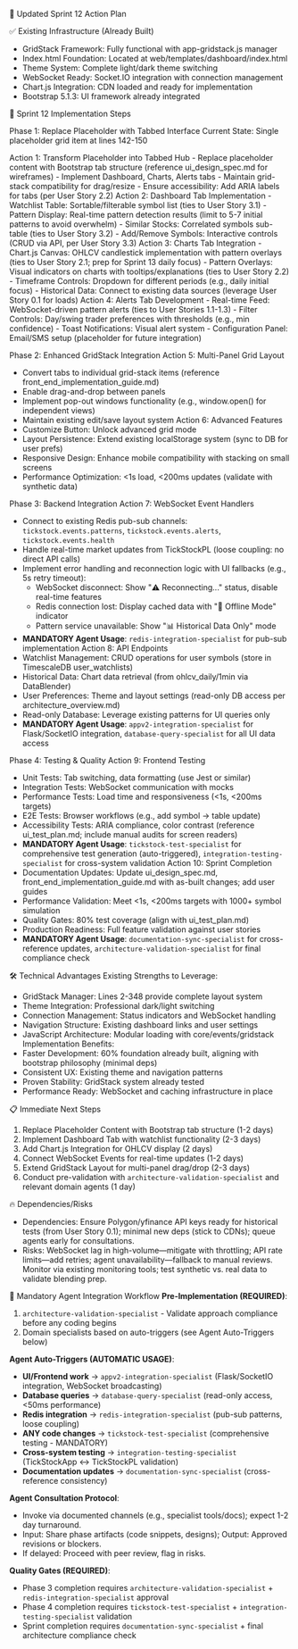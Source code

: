 🎯 Updated Sprint 12 Action Plan

✅ Existing Infrastructure (Already Built)
- GridStack Framework: Fully functional with app-gridstack.js manager
- Index.html Foundation: Located at web/templates/dashboard/index.html
- Theme System: Complete light/dark theme switching
- WebSocket Ready: Socket.IO integration with connection management
- Chart.js Integration: CDN loaded and ready for implementation
- Bootstrap 5.1.3: UI framework already integrated

🚀 Sprint 12 Implementation Steps

Phase 1: Replace Placeholder with Tabbed Interface
Current State: Single placeholder grid item at lines 142-150
<div class="grid-stack-item" data-gs-width="12" data-gs-height="6" data-gs-id="placeholder">
Action 1: Transform Placeholder into Tabbed Hub
- Replace placeholder content with Bootstrap tab structure (reference ui_design_spec.md for wireframes)
- Implement Dashboard, Charts, Alerts tabs
- Maintain grid-stack compatibility for drag/resize
- Ensure accessibility: Add ARIA labels for tabs (per User Story 2.2)
Action 2: Dashboard Tab Implementation
- Watchlist Table: Sortable/filterable symbol list (ties to User Story 3.1)
- Pattern Display: Real-time pattern detection results (limit to 5-7 initial patterns to avoid overwhelm)
- Similar Stocks: Correlated symbols sub-table (ties to User Story 3.2)
- Add/Remove Symbols: Interactive controls (CRUD via API, per User Story 3.3)
Action 3: Charts Tab Integration
- Chart.js Canvas: OHLCV candlestick implementation with pattern overlays (ties to User Story 2.1; prep for Sprint 13 daily focus)
- Pattern Overlays: Visual indicators on charts with tooltips/explanations (ties to User Story 2.2)
- Timeframe Controls: Dropdown for different periods (e.g., daily initial focus)
- Historical Data: Connect to existing data sources (leverage User Story 0.1 for loads)
Action 4: Alerts Tab Development
- Real-time Feed: WebSocket-driven pattern alerts (ties to User Stories 1.1-1.3)
- Filter Controls: Day/swing trader preferences with thresholds (e.g., min confidence)
- Toast Notifications: Visual alert system
- Configuration Panel: Email/SMS setup (placeholder for future integration)

Phase 2: Enhanced GridStack Integration
Action 5: Multi-Panel Grid Layout
- Convert tabs to individual grid-stack items (reference front_end_implementation_guide.md)
- Enable drag-and-drop between panels
- Implement pop-out windows functionality (e.g., window.open() for independent views)
- Maintain existing edit/save layout system
Action 6: Advanced Features
- Customize Button: Unlock advanced grid mode
- Layout Persistence: Extend existing localStorage system (sync to DB for user prefs)
- Responsive Design: Enhance mobile compatibility with stacking on small screens
- Performance Optimization: <1s load, <200ms updates (validate with synthetic data)

Phase 3: Backend Integration
Action 7: WebSocket Event Handlers
- Connect to existing Redis pub-sub channels: `tickstock.events.patterns`, `tickstock.events.alerts`, `tickstock.events.health`
- Handle real-time market updates from TickStockPL (loose coupling: no direct API calls)
- Implement error handling and reconnection logic with UI fallbacks (e.g., 5s retry timeout):
  - WebSocket disconnect: Show "⚠️ Reconnecting..." status, disable real-time features
  - Redis connection lost: Display cached data with "🔄 Offline Mode" indicator
  - Pattern service unavailable: Show "📊 Historical Data Only" mode
- **MANDATORY Agent Usage**: `redis-integration-specialist` for pub-sub implementation
Action 8: API Endpoints  
- Watchlist Management: CRUD operations for user symbols (store in TimescaleDB user_watchlists)
- Historical Data: Chart data retrieval (from ohlcv_daily/1min via DataBlender)
- User Preferences: Theme and layout settings (read-only DB access per architecture_overview.md)
- Read-only Database: Leverage existing patterns for UI queries only
- **MANDATORY Agent Usage**: `appv2-integration-specialist` for Flask/SocketIO integration, `database-query-specialist` for all UI data access

Phase 4: Testing & Quality
Action 9: Frontend Testing
- Unit Tests: Tab switching, data formatting (use Jest or similar)
- Integration Tests: WebSocket communication with mocks
- Performance Tests: Load time and responsiveness (<1s, <200ms targets)
- E2E Tests: Browser workflows (e.g., add symbol → table update)
- Accessibility Tests: ARIA compliance, color contrast (reference ui_test_plan.md; include manual audits for screen readers)
- **MANDATORY Agent Usage**: `tickstock-test-specialist` for comprehensive test generation (auto-triggered), `integration-testing-specialist` for cross-system validation
Action 10: Sprint Completion
- Documentation Updates: Update ui_design_spec.md, front_end_implementation_guide.md with as-built changes; add user guides
- Performance Validation: Meet <1s, <200ms targets with 1000+ symbol simulation
- Quality Gates: 80% test coverage (align with ui_test_plan.md)
- Production Readiness: Full feature validation against user stories
- **MANDATORY Agent Usage**: `documentation-sync-specialist` for cross-reference updates, `architecture-validation-specialist` for final compliance check

🛠️ Technical Advantages
Existing Strengths to Leverage:
- GridStack Manager: Lines 2-348 provide complete layout system
- Theme Integration: Professional dark/light switching
- Connection Management: Status indicators and WebSocket handling
- Navigation Structure: Existing dashboard links and user settings
- JavaScript Architecture: Modular loading with core/events/gridstack
Implementation Benefits:
- Faster Development: 60% foundation already built, aligning with bootstrap philosophy (minimal deps)
- Consistent UX: Existing theme and navigation patterns
- Proven Stability: GridStack system already tested
- Performance Ready: WebSocket and caching infrastructure in place

📋 Immediate Next Steps
1. Replace Placeholder Content with Bootstrap tab structure (1-2 days)
2. Implement Dashboard Tab with watchlist functionality (2-3 days)
3. Add Chart.js Integration for OHLCV display (2 days)
4. Connect WebSocket Events for real-time updates (1-2 days)
5. Extend GridStack Layout for multi-panel drag/drop (2-3 days)
6. Conduct pre-validation with `architecture-validation-specialist` and relevant domain agents (1 day)

🔥 Dependencies/Risks
- Dependencies: Ensure Polygon/yfinance API keys ready for historical tests (from User Story 0.1); minimal new deps (stick to CDNs); queue agents early for consultations.
- Risks: WebSocket lag in high-volume—mitigate with throttling; API rate limits—add retries; agent unavailability—fallback to manual reviews. Monitor via existing monitoring tools; test synthetic vs. real data to validate blending prep.

🤖 Mandatory Agent Integration Workflow
**Pre-Implementation (REQUIRED)**:
1. `architecture-validation-specialist` - Validate approach compliance before any coding begins
2. Domain specialists based on auto-triggers (see Agent Auto-Triggers below)

**Agent Auto-Triggers (AUTOMATIC USAGE)**:
- **UI/Frontend work** → `appv2-integration-specialist` (Flask/SocketIO integration, WebSocket broadcasting)
- **Database queries** → `database-query-specialist` (read-only access, <50ms performance)  
- **Redis integration** → `redis-integration-specialist` (pub-sub patterns, loose coupling)
- **ANY code changes** → `tickstock-test-specialist` (comprehensive testing - MANDATORY)
- **Cross-system testing** → `integration-testing-specialist` (TickStockApp ↔ TickStockPL validation)
- **Documentation updates** → `documentation-sync-specialist` (cross-reference consistency)

**Agent Consultation Protocol**:
- Invoke via documented channels (e.g., specialist tools/docs); expect 1-2 day turnaround.
- Input: Share phase artifacts (code snippets, designs); Output: Approved revisions or blockers.
- If delayed: Proceed with peer review, flag in risks.

**Quality Gates (REQUIRED)**:
- Phase 3 completion requires `architecture-validation-specialist` + `redis-integration-specialist` approval
- Phase 4 completion requires `tickstock-test-specialist` + `integration-testing-specialist` validation
- Sprint completion requires `documentation-sync-specialist` + final architecture compliance check